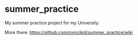 # summer_practice
My summer practice project for my University.

More there: https://github.com/romcikid/summer_practice/wiki
